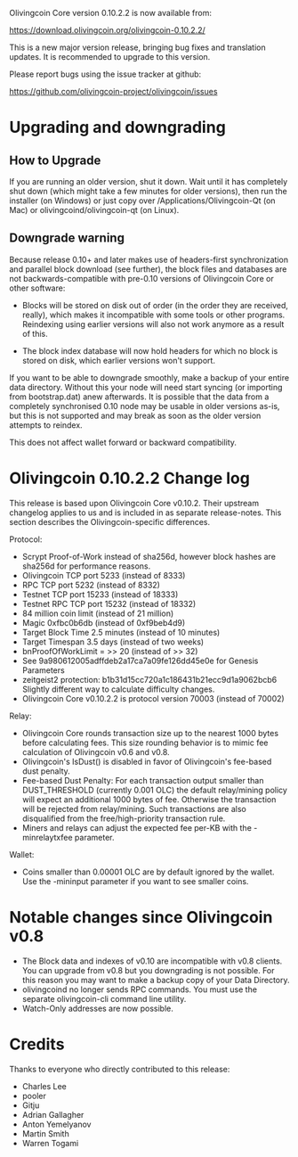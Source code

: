 Olivingcoin Core version 0.10.2.2 is now available from:

  <https://download.olivingcoin.org/olivingcoin-0.10.2.2/>

This is a new major version release, bringing bug fixes and translation 
updates. It is recommended to upgrade to this version.

Please report bugs using the issue tracker at github:

  <https://github.com/olivingcoin-project/olivingcoin/issues>

Upgrading and downgrading
=========================

How to Upgrade
--------------

If you are running an older version, shut it down. Wait until it has completely
shut down (which might take a few minutes for older versions), then run the
installer (on Windows) or just copy over /Applications/Olivingcoin-Qt (on Mac) or
olivingcoind/olivingcoin-qt (on Linux).

Downgrade warning
------------------

Because release 0.10+ and later makes use of headers-first synchronization and
parallel block download (see further), the block files and databases are not
backwards-compatible with pre-0.10 versions of Olivingcoin Core or other software:

* Blocks will be stored on disk out of order (in the order they are
received, really), which makes it incompatible with some tools or
other programs. Reindexing using earlier versions will also not work
anymore as a result of this.

* The block index database will now hold headers for which no block is
stored on disk, which earlier versions won't support.

If you want to be able to downgrade smoothly, make a backup of your entire data
directory. Without this your node will need start syncing (or importing from
bootstrap.dat) anew afterwards. It is possible that the data from a completely
synchronised 0.10 node may be usable in older versions as-is, but this is not
supported and may break as soon as the older version attempts to reindex.

This does not affect wallet forward or backward compatibility.


Olivingcoin 0.10.2.2 Change log
============================
This release is based upon Olivingcoin Core v0.10.2.  Their upstream changelog applies to us and
is included in as separate release-notes.  This section describes the Olivingcoin-specific differences.

Protocol:
- Scrypt Proof-of-Work instead of sha256d, however block hashes are sha256d for performance reasons.
- Olivingcoin TCP port 5233 (instead of 8333)
- RPC TCP port 5232 (instead of 8332)
- Testnet TCP port 15233 (instead of 18333)
- Testnet RPC TCP port 15232 (instead of 18332)
- 84 million coin limit  (instead of 21 million)
- Magic 0xfbc0b6db       (instead of 0xf9beb4d9)
- Target Block Time 2.5 minutes (instead of 10 minutes)
- Target Timespan 3.5 days      (instead of two weeks)
- bnProofOfWorkLimit = >> 20    (instead of >> 32)
- See 9a980612005adffdeb2a17ca7a09fe126dd45e0e for Genesis Parameters
- zeitgeist2 protection: b1b31d15cc720a1c186431b21ecc9d1a9062bcb6 Slightly different way to calculate difficulty changes.
- Olivingcoin Core v0.10.2.2 is protocol version 70003 (instead of 70002)

Relay:
- Olivingcoin Core rounds transaction size up to the nearest 1000 bytes before calculating fees.  This size rounding behavior is to mimic fee calculation of Olivingcoin v0.6 and v0.8.
- Olivingcoin's IsDust() is disabled in favor of Olivingcoin's fee-based dust penalty.
- Fee-based Dust Penalty: For each transaction output smaller than DUST_THRESHOLD (currently 0.001 OLC) the default relay/mining policy will expect an additional 1000 bytes of fee.  Otherwise the transaction will be rejected from relay/mining.  Such transactions are also disqualified from the free/high-priority transaction rule.
- Miners and relays can adjust the expected fee per-KB with the -minrelaytxfee parameter.

Wallet:
- Coins smaller than 0.00001 OLC are by default ignored by the wallet.  Use the -mininput parameter if you want to see smaller coins.

Notable changes since Olivingcoin v0.8
===================================

- The Block data and indexes of v0.10 are incompatible with v0.8 clients.  You can upgrade from v0.8 but you downgrading is not possible.  For this reason you may want to make a backup copy of your Data Directory.
- olivingcoind no longer sends RPC commands.  You must use the separate olivingcoin-cli command line utility.
- Watch-Only addresses are now possible.

Credits
=======

Thanks to everyone who directly contributed to this release:

- Charles Lee
- pooler
- Gitju
- Adrian Gallagher
- Anton Yemelyanov
- Martin Smith
- Warren Togami

